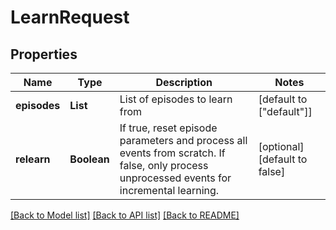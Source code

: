 # LearnRequest
## Properties

| Name | Type | Description | Notes |
|------------ | ------------- | ------------- | -------------|
| **episodes** | **List** | List of episodes to learn from | [default to ["default"]] |
| **relearn** | **Boolean** | If true, reset episode parameters and process all events from scratch. If false, only process unprocessed events for incremental learning. | [optional] [default to false] |

[[Back to Model list]](../README.md#documentation-for-models) [[Back to API list]](../README.md#documentation-for-api-endpoints) [[Back to README]](../README.md)

